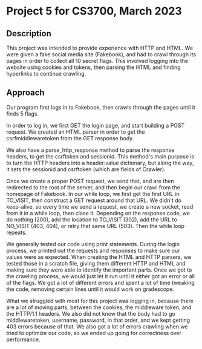 # Project 5 for CS3700, March 2023
## Description 
This project was intended to provide experience with HTTP and HTML. We were given a fake social media site (Fakebook), and had to crawl through its pages in order to collect all 10 secret flags. This involved logging into the website using cookies and tokens, then parsing the HTML and finding hyperlinks to continue crawling. 

## Approach
Our program first logs in to Fakebook, then crawls through the pages until it finds 5 flags. 

In order to log in, we first GET the login page, and start building a POST request. We created an HTML parser in order
to get the csrfmiddlewaretoken from the GET response body. 

We also have a parse_http_response method to parse the response headers, to get the csrftoken and sessionid. This 
method's main purpose is to turn the HTTP headers into a header:value dictionary, but along the way, it sets the 
sessionid and csrftoken (which are fields of Crawler).

Once we create a proper POST request, we send that, and are then redirected to the root of the server, and then begin 
our crawl from the homepage of Fakebook. In our while loop, we first get the first URL in TO_VISIT, then construct
a GET request around that URL. We didn't do keep-alive, so every time we send a request, we create a new socket, read 
from it in a while loop, then close it. Depending on the response code, we do nothing (200), add the location to
TO_VISIT (302), add the URL to NO_VISIT (403, 404), or retry that same URL (503). Then the while loop repeats.

We generally tested our code using print statements. During the login process, we printed out the requests and 
responses to make sure our values were as expected. When creating the HTML and HTTP parsers, we tested those in a 
scratch file, giving them different HTTP and HTML and making sure they were able to identify the important parts. 
Once we got to the crawling process, we would just let it run until it either got an error or all of the flags. We got
a lot of different errors and spent a lot of time tweaking the code, removing certain lines until it would work on 
gradescope.

What we struggled with most for this project was logging in, because there are a lot of moving parts, between the 
cookies, the middleware token, and the HTTP/1.1 headers. We also did not know that the body had to go middlewaretoken,
username, password, in that order, and we kept getting 403 errors because of that. We also got a lot of errors crawling
when we tried to optimize our code, so we ended up going for correctness over performance.
